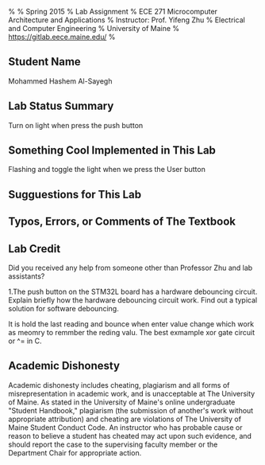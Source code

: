 %
% Spring 2015
% Lab Assignment 
% ECE 271 Microcomputer Architecture and Applications
% Instructor: Prof. Yifeng Zhu
% Electrical and Computer Engineering
% University of Maine
% https://gitlab.eece.maine.edu/
%

Student Name
-------------------------------------------------
Mohammed Hashem Al-Sayegh

Lab Status Summary
-------------------------------------------------
Turn on light when press the push button


Something Cool Implemented in This Lab
-------------------------------------------------
Flashing and toggle the light when we press the User button

Sugguestions for This Lab
-------------------------------------------------


Typos, Errors, or Comments of The Textbook
-------------------------------------------------


Lab Credit
-------------------------------------------------
Did you received any help from someone other than 
Professor Zhu and lab assistants?

1.The push button on the STM32L board has a hardware debouncing circuit. Explain briefly how the hardware debouncing circuit work.
Find out a typical solution for software debouncing.

It is hold the last reading and bounce when enter value change which work as meomry to remmber the reding valu.
The best exmample xor gate circuit or ^= in C.


Academic Dishonesty
-------------------------------------------------
Academic dishonesty includes cheating, plagiarism
and all forms of misrepresentation in academic work, 
and is unacceptable at The University of Maine. As 
stated in the University of Maine's online 
undergraduate "Student Handbook," plagiarism 
(the submission of another's work without appropriate 
attribution) and cheating are violations of The 
University of Maine Student Conduct Code. An 
instructor who has probable cause or reason to 
believe a student has cheated may act upon such evidence, 
and should report the case to the supervising faculty 
member or the Department Chair for appropriate action.

